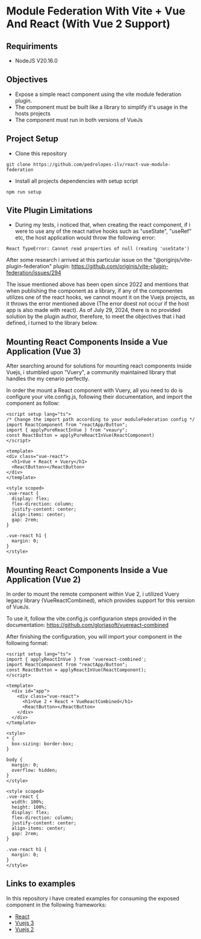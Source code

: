 # Module Federation With Vite + Vue And React (With Vue 2 Support)

## Requiriments
- NodeJS V20.16.0

## Objectives
- Expose a simple react component using the vite module federation plugin.
- The component must be built like a library to simplify it's usage in the hosts projects
- The component must run in both versions of VueJs

## Project Setup

- Clone this repository
```shell
git clone https://github.com/pedrolopes-ilv/react-vue-module-federation
```
- Install all projects dependencies with setup script
```shell
npm run setup
```

## Vite Plugin Limitations
- During my tests, i noticed that, when creating the react component, if i were to use any of the react native hooks such as "useState", "useRef" etc, the host application would throw the following error:
```
React TypeError: Cannot read properties of null (reading 'useState')
```

After some research i arrived at this particular issue on the "@originjs/vite-plugin-federation" plugin: https://github.com/originjs/vite-plugin-federation/issues/294

The issue mentioned above has been open since 2022 and mentions that when publishing the component as a library, if any of the componentes utilizes one of the react hooks, we cannot mount it on the Vuejs projects, as it throws the error mentioned above (The error doest not occur if the host app is also made with react). As of July 29, 2024, there is no provided solution by the plugin author, therefore, to meet the objectives that i had defined, i turned to the library below.

## Mounting React Components Inside a Vue Application (Vue 3)

After searching around for solutions for mounting react components inside Vuejs, i stumbled upon "Vuery", a community maintained library that handles the my cenario perfectly.

In order the mount a React component with Vuery, all you need to do is configure your vite.config.js, following their documentation, and import the component as follow:
```vue
<script setup lang="ts">
/* Change the import path according to your moduleFederation config */
import ReactComponent from "reactApp/Button";
import { applyPureReactInVue } from "veaury";
const ReactButton = applyPureReactInVue(ReactComponent)
</script>

<template>
<div class="vue-react">
  <h1>Vue + React + Vuery</h1>
  <ReactButton></ReactButton>
</div>
</template>

<style scoped>
.vue-react {
  display: flex;
  flex-direction: column;
  justify-content: center;
  align-items: center;
  gap: 2rem;
}

.vue-react h1 {
  margin: 0;
}
</style>
```

## Mounting React Components Inside a Vue Application (Vue 2)

In order to mount the remote component within Vue 2, i utilized Vuery legacy library (VueReactCombined), which provides support for this version of VueJs.

To use it, follow the vite.config.js configurarion steps provided in the documentation: https://github.com/gloriasoft/vuereact-combined

After finishing the configuration, you will import your component in the following format:
```vue
<script setup lang="ts">
import { applyReactInVue } from 'vuereact-combined';
import ReactComponent from "reactApp/Button";
const ReactButton = applyReactInVue(ReactComponent);
</script>

<template>
  <div id="app">
    <div class="vue-react">
      <h1>Vue 2 + React + VueReactCombined</h1>
      <ReactButton></ReactButton>
    </div>
  </div>
</template>

<style>
* {
  box-sizing: border-box;
}

body {
  margin: 0;
  overflow: hidden;
}
</style>

<style scoped>
.vue-react {
  width: 100%;
  height: 100%;
  display: flex;
  flex-direction: column;
  justify-content: center;
  align-items: center;
  gap: 2rem;
}

.vue-react h1 {
  margin: 0;
}
</style>
```

## Links to examples
In this repository i have created examples for consuming the exposed component in the following frameworks:

- [React](react-host-app)
- [Vuejs 3](vue-host-app)
- [Vuejs 2](vue2-host-app)
